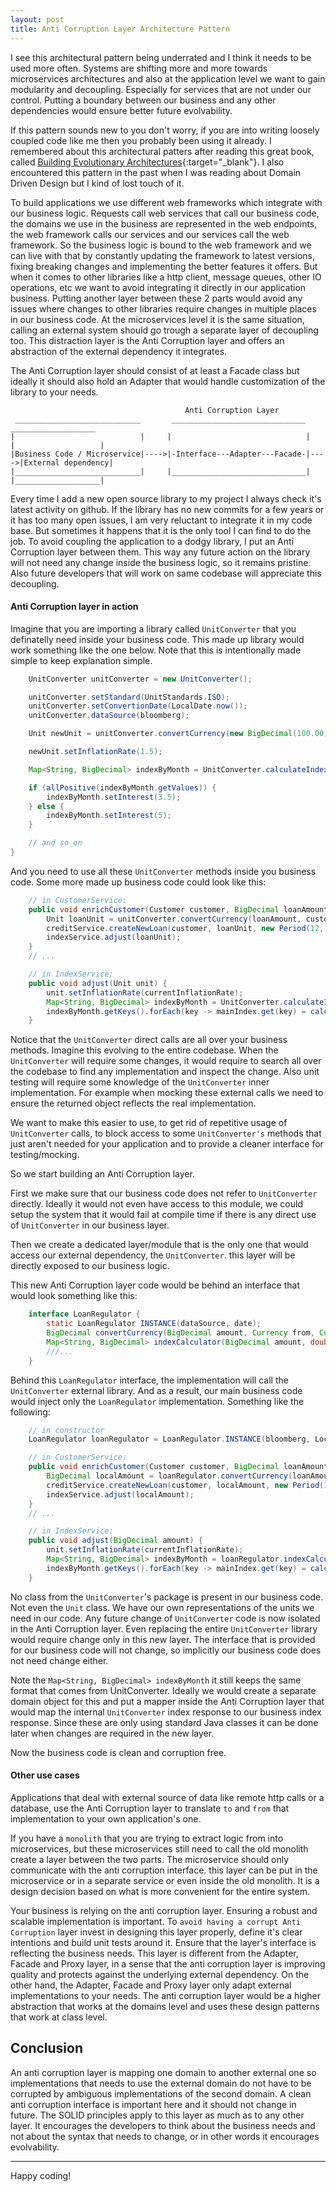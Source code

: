 ```yaml
---
layout: post
title: Anti Corruption Layer Architecture Pattern
---
```



I see this architectural pattern being underrated and I think it needs to be used more often. Systems are shifting more and more towards microservices architectures and also at the application level we want to gain modularity and decoupling. Especially for services that are not under our control. Putting a boundary between our business and any other dependencies would ensure better future evolvability.

If this pattern sounds new to you don't worry, if you are into writing loosely coupled code like me then you probably been using it already. I remembered about this architectural patters after reading this great book, called [Building Evolutionary Architectures](https://www.thoughtworks.com/books/building-evolutionary-architectures){:target="_blank"}. I also encountered this pattern in the past when I was reading about Domain Driven Design but I kind of lost touch of it.

To build applications we use different web frameworks which integrate with our business logic. Requests call web services that call our business code, the domains we use in the business are represented in the web endpoints, the web framework calls our services and our services call the web framework. So the business logic is bound to the web framework and we can live with that by constantly updating the framework to latest versions, fixing breaking changes and implementing the better features it offers. But when it comes to other libraries like a http client, message queues, other IO operations, etc we want to avoid integrating it directly in our application business. Putting another layer between these 2 parts would avoid any issues where changes to other libraries require changes in multiple places in our business code. At the microservices level it is the same situation, calling an external system should go trough a separate layer of decoupling too. This distraction layer is the Anti Corruption layer and offers an abstraction of the external dependency it integrates.

The Anti Corruption layer should consist of at least a Facade class but ideally it should also hold an Adapter that would handle customization of the library to your needs.

```
                                       Anti Corruption Layer  
 ____________________________       ______________________________       ___________________
|                            |     |                              |     |                   |
|Business Code / Microservice|---->|-Interface---Adapter---Facade-|---->|External dependency|
|____________________________|     |______________________________|     |___________________|

```


Every time I add a new open source library to my project I always check it's latest activity on github. If the library has no new commits for a few years or it has too many open issues, I am very reluctant to integrate it in my code base. But sometimes it happens that it is the only tool I can find to do the job. To avoid coupling the application to a dodgy library, I put an Anti Corruption layer between them. This way any future action on the library will not need any change inside the business logic, so it remains pristine. Also future developers that will work on same codebase will appreciate this decoupling.


#### Anti Corruption layer in action

Imagine that you are importing a library called `UnitConverter` that you definatelly need inside your business code. This made up library would work something like the one below. Note that this is intentionally made simple to keep explanation simple.

```java
    UnitConverter unitConverter = new UnitConverter();

    unitConverter.setStandard(UnitStandards.ISO);
    unitConverter.setConvertionDate(LocalDate.now());
    unitConverter.dataSource(bloomberg);

    Unit newUnit = unitConverter.convertCurrency(new BigDecimal(100.00), CurrencyType.GBP).to(CurrencyType.EUR);

    newUnit.setInflationRate(1.5);

    Map<String, BigDecimal> indexByMonth = UnitConverter.calculateIndex(newUnit, IndexPeriod.MONTH);

    if (allPositive(indexByMonth.getValues)) {
        indexByMonth.setInterest(3.5);
    } else {
        indexByMonth.setInterest(5);
    }

    // and so on
}
```

And you need to use all these `UnitConverter` methods inside you business code. Some more made up business code could look like this:

```java
    // in CustomerService:
    public void enrichCustomer(Customer customer, BigDecimal loanAmount) {
        Unit loanUnit = unitConverter.convertCurrency(loanAmount, customer.getDefaultCurrency()).to(systemCurrency);
        creditService.createNewLoan(customer, loanUnit, new Period(12, PeriodUnit.YEAR));
        indexService.adjust(loanUnit);
    }
    // ...

    // in IndexService:
    public void adjust(Unit unit) {
        unit.setInflationRate(currentInflationRate);
        Map<String, BigDecimal> indexByMonth = UnitConverter.calculateIndex(unit, IndexPeriod.MONTH);
        indexByMonth.getKeys().forEach(key -> mainIndex.get(key) = calculateAverage(mainIndex.get(key), indexByMonth.get(key));
    }
```

Notice that the `UnitConverter` direct calls are all over your business methods. Imagine this evolving to the entire codebase. When the `UnitConverter` will require some changes, it would require to search all over the codebase to find any implementation and inspect the change. Also unit testing will require some knowledge of the `UnitConverter` inner implementation. For example when mocking these external calls we need to ensure the returned object reflects the real implementation.

We want to make this easier to use, to get rid of repetitive usage of `UnitConverter` calls, to block access to some `UnitConverter's` methods that just aren't needed for your application and to provide a cleaner interface for testing/mocking.

So we start building an Anti Corruption layer.

First we make sure that our business code does not refer to `UnitConverter` directly. Ideally it would not even have access to this module, we could setup the system that it would fail at compile time if there is any direct use of `UnitConverter` in our business layer.

Then we create a dedicated layer/module that is the only one that would access our external dependency, the `UnitConverter`. this layer will be directly exposed to our business logic.

This new Anti Corruption layer code would be behind an interface that would look something like this:

```java
    interface LoanRegulator {
        static LoanRegulator INSTANCE(dataSource, date);
        BigDecimal convertCurrency(BigDecimal amount, Currency from, Currency to);
        Map<String, BigDecimal> indexCalculator(BigDecimal amount, double inflationRate, int daysInterval);
        ///...
    }
```    

Behind this `LoanRegulator` interface, the implementation will call the `UnitConverter` external library. And as a result, our main business code would inject only the `LoanRegulator` implementation. Something like the following:

```java
    // in constructor
    LoanRegulator loanRegulator = LoanRegulator.INSTANCE(bloomberg, LocalDate.now());

    // in CustomerService:
    public void enrichCustomer(Customer customer, BigDecimal loanAmount) {
        BigDecimal localAmount = loanRegulator.convertCurrency(loanAmount, customer.getDefaultCurrency(), systemCurrency);
        creditService.createNewLoan(customer, localAmount, new Period(12, PeriodUnit.YEAR));
        indexService.adjust(localAmount);
    }
    // ...

    // in IndexService:
    public void adjust(BigDecimal amount) {
        unit.setInflationRate(currentInflationRate);
        Map<String, BigDecimal> indexByMonth = loanRegulator.indexCalculator(amount, 1.5, 12);
        indexByMonth.getKeys().forEach(key -> mainIndex.get(key) = calculateAverage(mainIndex.get(key), indexByMonth.get(key));
    }
```

No class from the `UnitConverter`'s package is present in our business code. Not even the `Unit` class. We have our own representations of the units we need in our code. Any future change of `UnitConverter` code is now isolated in the Anti Corruption layer. Even replacing the entire `UnitConverter` library would require change only in this new layer. The interface that is provided for our business code will not change, so implicitly our business code does not need change either.

Note the `Map<String, BigDecimal> indexByMonth` it still keeps the same format that comes from UnitConverter. Ideally we would create a separate domain object for this and put a mapper inside the Anti Corruption layer that would map the internal `UnitConverter` index response to our business index response. Since these are only using standard Java classes it can be done later when changes are required in the new layer.

Now the business code is clean and corruption free.

#### Other use cases

Applications that deal with external source of data like remote http calls or a database, use the Anti Corruption layer to translate `to` and `from` that implementation to your own application's one.

If you have a `monolith` that you are trying to extract logic from into microservices, but these microservices still need to call the old monolith create a layer between the two parts. The microservice should only communicate with the anti corruption interface. this layer can be put in the microservice or in a separate service or even inside the old monolith. It is a design decision based on what is more convenient for the entire system.

Your business is relying on the anti corruption layer. Ensuring a robust and scalable implementation is important. To `avoid having a corrupt Anti Corruption` layer invest in designing this layer properly, define it's clear intentions and build unit tests around it. Ensure that the layer's interface is reflecting the business needs. This layer is different from the Adapter, Facade and Proxy layer, in a sense that the anti corruption layer is improving quality and protects against the underlying external dependency. On the other hand, the Adapter, Facade and Proxy layer only adapt external implementations to your needs. The anti corruption layer would be a higher abstraction that works at the domains level and uses these design patterns that work at class level.


## Conclusion

An anti corruption layer is mapping one domain to another external one so implementations that needs to use the external domain do not have to be corrupted by ambiguous implementations of the second domain. A clean anti corruption interface is important here and it should not change in future. The SOLID principles apply to this layer as much as to any other layer. It encourages the developers to think about the business needs and not about the syntax that needs to change, or in other words it encourages evolvability.

---

Happy coding!